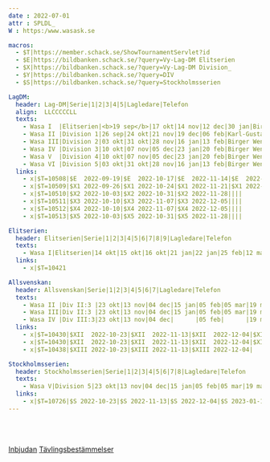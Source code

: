 ```yaml
---
date : 2022-07-01
attr : SPLDL_
W : https:/www.wasask.se

macros:
  - $T|https://member.schack.se/ShowTournamentServlet?id
  - $E|https://bildbanken.schack.se/?query=Vy-Lag-DM Elitserien
  - $X|https://bildbanken.schack.se/?query=Vy-Lag-DM Division_
  - $Y|https://bildbanken.schack.se/?query=DIV
  - $S|https://bildbanken.schack.se/?query=Stockholmsserien

LagDM:
  header: Lag-DM|Serie|1|2|3|4|5|Lagledare|Telefon
  align:  LLCCCCCLL
  texts:
    - Wasa I  |Elitserien|<b>19 sep</b>|17 okt|14 nov|12 dec|30 jan|Birger Wentzel     |076-701 27 26
    - Wasa II |Division 1|26 sep|24 okt|21 nov|19 dec|06 feb|Karl-Gustav Sjölund|073-645 34 07
    - Wasa III|Division 2|03 okt|31 okt|28 nov|16 jan|13 feb|Birger Wentzel     |076-701 27 26
    - Wasa IV |Division 3|10 okt|07 nov|05 dec|23 jan|20 feb|Birger Wentzel     |076-701 27 26
    - Wasa V  |Division 4|10 okt|07 nov|05 dec|23 jan|20 feb|Birger Wentzel     |076-701 27 26
    - Wasa VI |Division 5|03 okt|31 okt|28 nov|16 jan|13 feb|Birger Wentzel     |076-701 27 26
  links:
    - x|$T=10508|$E  2022-09-19|$E  2022-10-17|$E  2022-11-14|$E  2022-12-12|||
    - x|$T=10509|$X1 2022-09-26|$X1 2022-10-24|$X1 2022-11-21|$X1 2022-12-19|||
    - x|$T=10510|$X2 2022-10-03|$X2 2022-10-31|$X2 2022-11-28||||
    - x|$T=10511|$X3 2022-10-10|$X3 2022-11-07|$X3 2022-12-05||||
    - x|$T=10512|$X4 2022-10-10|$X4 2022-11-07|$X4 2022-12-05||||
    - x|$T=10513|$X5 2022-10-03|$X5 2022-10-31|$X5 2022-11-28||||

Elitserien:
  header: Elitserien|Serie|1|2|3|4|5|6|7|8|9|Lagledare|Telefon
  texts:
    - Wasa I|Elitserien|14 okt|15 okt|16 okt|21 jan|22 jan|25 feb|12 mar|13 mar|14 mar|Birger Wentzel|076-701 27 26
  links:
    - x|$T=10421

Allsvenskan:
  header: Allsvenskan|Serie|1|2|3|4|5|6|7|Lagledare|Telefon
  texts:
    - Wasa II |Div II:3 |23 okt|13 nov|04 dec|15 jan|05 feb|05 mar|19 mar|Birger Wenzel    |076-701 27 26
    - Wasa III|Div II:3 |23 okt|13 nov|04 dec|15 jan|05 feb|05 mar|19 mar|Niclas Hedin     |073-345 16 54
    - Wasa IV |Div III:3|23 okt|13 nov|04 dec|      |05 feb|      |19 mar|Majkel Kokocinski|076-052 60 05
  links:
    - x|$T=10430|$XII  2022-10-23|$XII  2022-11-13|$XII  2022-12-04|$XII 2023-01-15|$XII  2023-02-05|$XII 2023-03-05|$XII  2023-03-19||
    - x|$T=10430|$XII  2022-10-23|$XII  2022-11-13|$XII  2022-12-04|$XII 2023-01-15|$XII  2023-02-05|$XII 2023-03-05|$XII  2023-03-19||
    - x|$T=10438|$XIII 2022-10-23|$XIII 2022-11-13|$XIII 2022-12-04|               |$XIII 2023-02-05|               |$XIII 2023-03-19||

Stockholmsserien:
  header: Stockholmsserien|Serie|1|2|3|4|5|6|7|8|Lagledare|Telefon
  texts:
    - Wasa V|Division 5|23 okt|13 nov|04 dec|15 jan|05 feb|05 mar|19 mar|frirond|David Douhan|
  links:
    - x|$T=10726|$S 2022-10-23|$S 2022-11-13|$S 2022-12-04|$S 2023-01-15|$S 2023-02-05|$S 2023-03-05|$S 2023-03-19
---
```


<TABLE data={LagDM} {macros} />
<TABLE data={Elitserien} {macros} />
<TABLE data={Allsvenskan} {macros} />
<TABLE data={Stockholmsserien} {macros} />

[Inbjudan]({W}/Inbjudan_Lag_DM_2022_2023.pdf)
[Tävlingsbestämmelser]({W}/Tavlingsbestammelser_Lag_DM_2022_2023.pdf)

<script>
  import TABLE from "$lib/components/TABLE.svelte"
</script>
